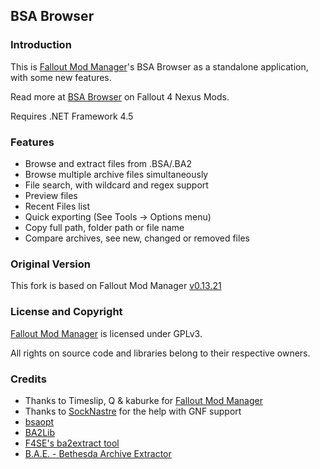 ## BSA Browser

### Introduction
This is [Fallout Mod Manager](https://sourceforge.net/projects/fomm/)'s BSA Browser as a standalone application, with some new features.

Read more at [BSA Browser](http://www.nexusmods.com/fallout4/mods/17061/?) on Fallout 4 Nexus Mods.

Requires .NET Framework 4.5

### Features
 - Browse and extract files from .BSA/.BA2
 - Browse multiple archive files simultaneously
 - File search, with wildcard and regex support
 - Preview files
 - Recent Files list
 - Quick exporting (See Tools -> Options menu)
 - Copy full path, folder path or file name
 - Compare archives, see new, changed or removed files
 
### Original Version
This fork is based on Fallout Mod Manager [v0.13.21](https://sourceforge.net/p/fomm/code/685/tree/branches/qfomm/)

### License and Copyright
[Fallout Mod Manager](https://sourceforge.net/projects/fomm/) is licensed under GPLv3.

All rights on source code and libraries belong to their respective owners.

### Credits
- Thanks to Timeslip, Q & kaburke for [Fallout Mod Manager](https://sourceforge.net/projects/fomm/)
- Thanks to [SockNastre](https://github.com/SockNastre) for the help with GNF support
- [bsaopt](https://github.com/Ethatron/bsaopt)
- [BA2Lib](https://github.com/digitalutopia1/BA2Lib)
- [F4SE's ba2extract tool](http://f4se.silverlock.org/)
- [B.A.E. - Bethesda Archive Extractor](http://www.nexusmods.com/fallout4/mods/78)

